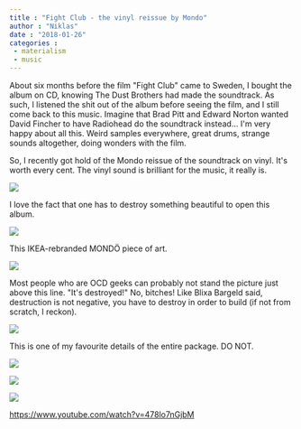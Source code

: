 ```yaml
---
title : "Fight Club - the vinyl reissue by Mondo"
author : "Niklas"
date : "2018-01-26"
categories : 
 - materialism
 - music
---
```


About six months before the film "Fight Club" came to Sweden, I bought the album on CD, knowing The Dust Brothers had made the soundtrack. As such, I listened the shit out of the album before seeing the film, and I still come back to this music. Imagine that Brad Pitt and Edward Norton wanted David Fincher to have Radiohead do the soundtrack instead... I'm very happy about all this. Weird samples everywhere, great drums, strange sounds altogether, doing wonders with the film.

So, I recently got hold of the Mondo reissue of the soundtrack on vinyl. It's worth every cent. The vinyl sound is brilliant for the music, it really is.

![](https://niklasblog.com/wp-content/IMG_20180122_213829_186-1.jpg)

I love the fact that one has to destroy something beautiful to open this album.

![](https://niklasblog.com/wp-content/IMG_20180122_202338.jpg)

This IKEA-rebranded MONDÖ piece of art.

![](https://niklasblog.com/wp-content/IMG_20180122_213829_187.jpg)

Most people who are OCD geeks can probably not stand the picture just above this line. "It's destroyed!" No, bitches! Like Blixa Bargeld said, destruction is not negative, you have to destroy in order to build (if not from scratch, I reckon).

![](https://niklasblog.com/wp-content/IMG_20180122_203947.jpg)

This is one of my favourite details of the entire package. DO NOT.

![](https://niklasblog.com/wp-content/IMG_20180122_202327.jpg)

![](https://niklasblog.com/wp-content/IMG_20180122_203940.jpg)

![](https://niklasblog.com/wp-content/IMG_20180122_203926.jpg)

https://www.youtube.com/watch?v=478lo7nGjbM

